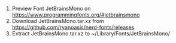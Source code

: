 1. Preview Font JetBrainsMono on https://www.programmingfonts.org/#jetbrainsmono
2. Download JetBrainsMono.tar.xz from https://github.com/ryanoasis/nerd-fonts/releases
3. Extract JetBrainsMono.tar.xz to ~/Library/Fonts/JetBrainsMono/
